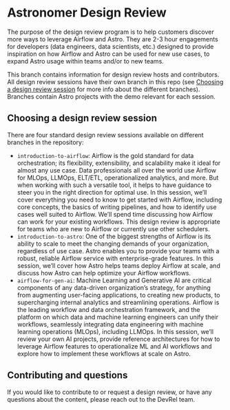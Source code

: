 Astronomer Design Review
========================

The purpose of the design review program is to help customers discover more ways to leverage Airflow and Astro. They are 2-3 hour engagements for developers (data engineers, data scientists, etc.) designed to provide inspiration on how Airflow and Astro can be used for new use cases, to expand Astro usage within teams and/or to new teams.

This branch contains information for design review hosts and contributors. All design review sessions have their own branch in this repo (see [Choosing a design review session](#choosing-a-design-review-session) for more info about the different branches). Branches contain Astro projects with the demo relevant for each session.



## Choosing a design review session

There are four standard design review sessions available on different branches in the repository:

- `introduction-to-airflow`: Airflow is the gold standard for data orchestration; its flexibility, extensibility, and scalability make it ideal for almost any use case. Data professionals all over the world use Airflow for MLOps, LLMOps, ELT/ETL, operationalized analytics, and more. But when working with such a versatile tool, it helps to have guidance to steer you in the right direction for optimal use. In this session, we’ll cover everything you need to know to get started with Airflow, including core concepts, the basics of writing pipelines, and how to identify use cases well suited to Airflow. We’ll spend time discussing how Airflow can work for your existing workflows. This design review is appropriate for teams who are new to Airflow or currently use other schedulers.
- `introduction-to-astro`: One of the biggest strengths of Airflow is its ability to scale to meet the changing demands of your organization, regardless of use case. Astro enables you to provide your teams with a robust, reliable Airflow service with enterprise-grade features. In this session, we’ll cover how Astro helps teams deploy Airflow at scale, and discuss how Astro can help optimize your Airflow workflows.
- `airflow-for-gen-ai`: Machine Learning and Generative AI are critical components of any data-driven organization’s strategy, for anything from augmenting user-facing applications, to creating new products, to supercharging internal analytics and streamlining operations. Airflow is the leading workflow and data orchestration framework, and the platform on which data and machine learning engineers can unify their workflows, seamlessly integrating data engineering with machine learning operations (MLOps), including LLMOps. In this session, we’ll review your own AI projects, provide reference architectures for how to leverage Airflow features to operationalize ML and AI workflows and explore how to implement these workflows at scale on Astro.


## Contributing and questions

If you would like to contribute to or request a design review, or have any questions about the content, please reach out to the DevRel team.
